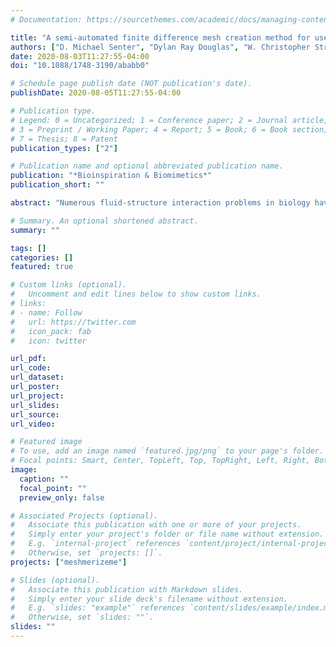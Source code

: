 ```yaml
---
# Documentation: https://sourcethemes.com/academic/docs/managing-content/

title: "A semi-automated finite difference mesh creation method for use with immersed boundary software IB2d and IBAMR"
authors: ["D. Michael Senter", "Dylan Ray Douglas", "W. Christopher Strickland", "Steven G. Thomas", "Anne M Talkington", "Laura Miller"]
date: 2020-08-03T11:27:55-04:00
doi: "10.1088/1748-3190/ababb0"

# Schedule page publish date (NOT publication's date).
publishDate: 2020-08-05T11:27:55-04:00

# Publication type.
# Legend: 0 = Uncategorized; 1 = Conference paper; 2 = Journal article;
# 3 = Preprint / Working Paper; 4 = Report; 5 = Book; 6 = Book section;
# 7 = Thesis; 8 = Patent
publication_types: ["2"]

# Publication name and optional abbreviated publication name.
publication: "*Bioinspiration & Biomimetics*"
publication_short: ""

abstract: "Numerous fluid-structure interaction problems in biology have been investigated using the immersed boundary method. The advantage of this method is that complex geometries, e.g., internal or external morphology, can easily be handled without the need to generate matching grids for both the fluid and the structure. Consequently, the difficulty of modeling the structure lies often in discretizing the boundary of the complex geometry (morphology). Both commercial and open source mesh generators for finite element methods have long been established; however, the traditional immersed boundary method is based on a finite difference discretization of the structure. Here we present a software library for obtaining finite difference discretizations of boundaries for direct use in the 2D immersed boundary method. This library provides tools for extracting such boundaries as discrete mesh points from digital images. We give several examples of how the method can be applied that include passing flow through the veins of insect wings, within lymphatic capillaries, and around starfish using open-source immersed boundary software."

# Summary. An optional shortened abstract.
summary: ""

tags: []
categories: []
featured: true

# Custom links (optional).
#   Uncomment and edit lines below to show custom links.
# links:
# - name: Follow
#   url: https://twitter.com
#   icon_pack: fab
#   icon: twitter

url_pdf:
url_code:
url_dataset:
url_poster:
url_project:
url_slides:
url_source:
url_video:

# Featured image
# To use, add an image named `featured.jpg/png` to your page's folder. 
# Focal points: Smart, Center, TopLeft, Top, TopRight, Left, Right, BottomLeft, Bottom, BottomRight.
image:
  caption: ""
  focal_point: ""
  preview_only: false

# Associated Projects (optional).
#   Associate this publication with one or more of your projects.
#   Simply enter your project's folder or file name without extension.
#   E.g. `internal-project` references `content/project/internal-project/index.md`.
#   Otherwise, set `projects: []`.
projects: ["meshmerizeme"]

# Slides (optional).
#   Associate this publication with Markdown slides.
#   Simply enter your slide deck's filename without extension.
#   E.g. `slides: "example"` references `content/slides/example/index.md`.
#   Otherwise, set `slides: ""`.
slides: ""
---
```

